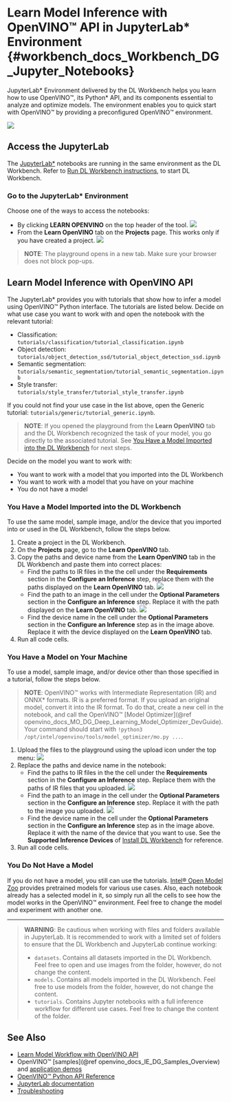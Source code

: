 # Learn Model Inference with OpenVINO™ API in JupyterLab* Environment {#workbench_docs_Workbench_DG_Jupyter_Notebooks}

JupyterLab* Environment delivered by the DL Workbench helps you learn how to use OpenVINO™,
its Python\* API, and its components essential to analyze and optimize models.
The environment enables you to quick start with OpenVINO™ by providing a preconfigured
OpenVINO™ environment. 

![](img/jupyter/diagram.png)

## Access the JupyterLab

The [JupyterLab*](https://jupyter-notebook.readthedocs.io/en/stable/) notebooks are running in the same environment as the DL Workbench. Refer to [Run DL Workbench instructions](Run_Workbench_Locally.md), to start DL Workbench.

### Go to the JupyterLab\* Environment

Choose one of the ways to access the notebooks:
* By clicking **LEARN OPENVINO** on the top header of the tool.
![](img/jupyter/learn_openvino_tab.png)
* From the **Learn OpenVINO** tab on the **Projects** page. This works only if you have created a project.
![](img/jupyter/jupyter_tab_api.png)

> **NOTE**: The playground opens in a new tab. Make sure your browser does not block pop-ups.

## Learn Model Inference with OpenVINO API

The JupyterLab\* provides you with tutorials that show how to infer a model using OpenVINO™ Python interface. The
tutorials are listed below. Decide on what use case you want to work with and open the
notebook with the relevant tutorial:
* Classification: `tutorials/classification/tutorial_classification.ipynb` 
* Object detection: `tutorials/object_detection_ssd/tutorial_object_detection_ssd.ipynb`
* Semantic segmentation: `tutorials/semantic_segmentation/tutorial_semantic_segmentation.ipynb`
* Style transfer: `tutorials/style_transfer/tutorial_style_transfer.ipynb`

If you could not find your use case in the list above, open the Generic tutorial: `tutorials/generic/tutorial_generic.ipynb`.

> **NOTE**: If you opened the playground from the **Learn OpenVINO** tab and the DL
> Workbench recognized the task of your model, you go directly to the associated tutorial.
> See <a href="#model-from-dl-workbench">You Have a Model Imported into the DL Workbench</a> for next steps.

Decide on the model you want to work with:

* You want to work with a model that you imported into the DL Workbench
* You want to work with a model that you have on your machine
* You do not have a model

### You Have a Model Imported into the DL Workbench

To use the same model, sample image, and/or the device that you imported into or used in the DL Workbench, follow the
steps below.

1. Create a project in the DL Workbench.
2. On the **Projects** page, go to the **Learn OpenVINO** tab.
3. Copy the paths and device name from the **Learn OpenVINO** tab in the DL Workbench and paste them into correct
   places:
   * Find the paths to IR files in the the cell under the **Requirements** section in the **Configure an Inference**
     step, replace them with the paths displayed on the **Learn OpenVINO** tab.
     ![](img/jupyter/model_paths.png)
   * Find the path to an image in the cell under the **Optional Parameters** section in the **Configure an Inference**
     step. Replace it with the path displayed on the **Learn OpenVINO** tab.
     ![](img/jupyter/image_path.png)
   * Find the device name in the cell under the **Optional Parameters** section in the **Configure an Inference** step as in the image above. Replace it with the device displayed on the **Learn OpenVINO** tab.
4. Run all code cells.

### You Have a Model on Your Machine

To use a model, sample image, and/or device other than those specified in a tutorial, follow the steps below.

> **NOTE**: OpenVINO™ works with Intermediate Representation (IR) and ONNX\* formats. IR is a preferred format.
> If you upload an original model, convert it into the IR format. To do that, create a new cell in the notebook, and call the OpenVINO™ [Model Optimizer](@ref openvino_docs_MO_DG_Deep_Learning_Model_Optimizer_DevGuide). Your command should start with `!python3 /opt/intel/openvino/tools/model_optimizer/mo.py ...`.
1. Upload the files to the playground using the upload icon under the top menu:
   ![](img/jupyter/menu.png)
2. Replace the paths and device name in the notebook:
   * Find the paths to IR files in the the cell under the **Requirements** section in the **Configure an Inference**
     step. Replace them with the paths of IR files that you uploaded.
     ![](img/jupyter/model_paths.png)
   * Find the path to an image in the cell under the **Optional Parameters** section in the **Configure an Inference**
     step. Replace it with the path to the image you uploaded.
     ![](img/jupyter/image_path.png)
   * Find the device name in the cell under the **Optional Parameters** section in the **Configure an Inference** step
     as in the image above. Replace it with the name of the device that you want to use.
     See the **Supported Inference Devices** of [Install DL Workbench](Installation.md)
     for reference.
4. Run all code cells.

### You Do Not Have a Model

If you do not have a model, you still can use the
tutorials. [Intel® Open Model Zoo](https://docs.openvino.ai/latest/omz_models_group_intel.html) provides pretrained models for
various use cases. Also, each notebook already has a selected model in it, so simply run all the cells to see how the
model works in the OpenVINO™ environment. Feel free to change the model and experiment with another one.

---

> **WARNING**: Be cautious when working with files and folders available in JupyterLab. It is recommended to work with a limited set of folders to ensure that the DL Workbench and JupyterLab continue working:
>
> * `datasets`. Contains all datasets imported in the DL Workbench. Feel free to open and use images from the folder, however, do not change the content.
> * `models`. Contains all models imported in the DL Workbench. Feel free to use models from the folder, however, do not change the content.
> * `tutorials`. Contains Jupyter notebooks with a full inference workflow for different use cases. Feel free to change the content of the folder.

## See Also
* [Learn Model Workflow with OpenVINO API](Jupyter_Notebooks_CLI.md)
* OpenVINO™ [samples](@ref openvino_docs_IE_DG_Samples_Overview)
  and [application demos](https://docs.openvino.ai/latest/omz_demos.html)
* [OpenVINO™ Python API Reference](https://docs.openvinotoolkit.org/latest/ie_python_api/annotated.html)
* [JupyterLab documentation](https://jupyter-notebook.readthedocs.io/en/stable/ui_components.html)
* [Troubleshooting](Troubleshooting.md)
